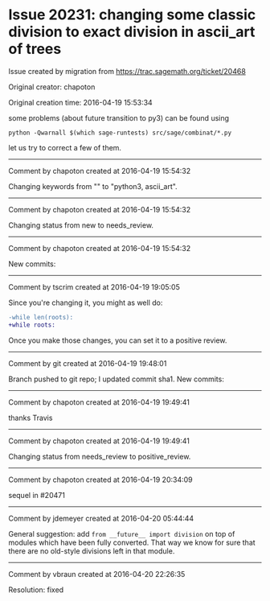# Issue 20231: changing some classic division to exact division in ascii_art of trees

Issue created by migration from https://trac.sagemath.org/ticket/20468

Original creator: chapoton

Original creation time: 2016-04-19 15:53:34

some problems (about future transition to py3) can be found using

```
python -Qwarnall $(which sage-runtests) src/sage/combinat/*.py 
```


let us try to correct a few of them.


---

Comment by chapoton created at 2016-04-19 15:54:32

Changing keywords from "" to "python3, ascii_art".


---

Comment by chapoton created at 2016-04-19 15:54:32

Changing status from new to needs_review.


---

Comment by chapoton created at 2016-04-19 15:54:32

New commits:


---

Comment by tscrim created at 2016-04-19 19:05:05

Since you're changing it, you might as well do:

```diff
-while len(roots):
+while roots:
```

Once you make those changes, you can set it to a positive review.


---

Comment by git created at 2016-04-19 19:48:01

Branch pushed to git repo; I updated commit sha1. New commits:


---

Comment by chapoton created at 2016-04-19 19:49:41

thanks Travis


---

Comment by chapoton created at 2016-04-19 19:49:41

Changing status from needs_review to positive_review.


---

Comment by chapoton created at 2016-04-19 20:34:09

sequel in #20471


---

Comment by jdemeyer created at 2016-04-20 05:44:44

General suggestion: add `from __future__ import division` on top of modules which have been fully converted. That way we know for sure that there are no old-style divisions left in that module.


---

Comment by vbraun created at 2016-04-20 22:26:35

Resolution: fixed

